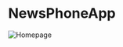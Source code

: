 # NewsPhoneApp

![Homepage](https://user-images.githubusercontent.com/92242780/179664802-73f060b2-304e-4d69-bf36-5b752cffcb08.jpg)
